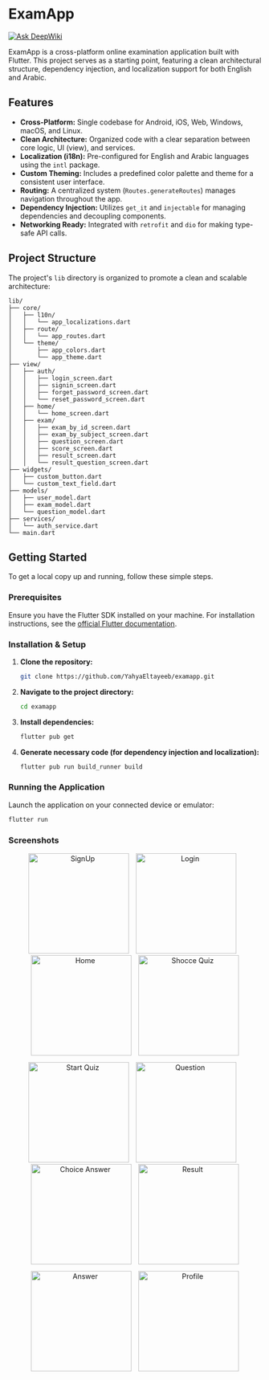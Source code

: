 # ExamApp

[![Ask DeepWiki](https://devin.ai/assets/askdeepwiki.png)](https://deepwiki.com/YahyaEltayeeb/examapp)

ExamApp is a cross-platform online examination application built with Flutter. This project serves as a starting point, featuring a clean architectural structure, dependency injection, and localization support for both English and Arabic.

## Features

- **Cross-Platform:** Single codebase for Android, iOS, Web, Windows, macOS, and Linux.
- **Clean Architecture:** Organized code with a clear separation between core logic, UI (view), and services.
- **Localization (i18n):** Pre-configured for English and Arabic languages using the `intl` package.
- **Custom Theming:** Includes a predefined color palette and theme for a consistent user interface.
- **Routing:** A centralized system (`Routes.generateRoutes`) manages navigation throughout the app.
- **Dependency Injection:** Utilizes `get_it` and `injectable` for managing dependencies and decoupling components.
- **Networking Ready:** Integrated with `retrofit` and `dio` for making type-safe API calls.

## Project Structure

The project's `lib` directory is organized to promote a clean and scalable architecture:

```
lib/
├── core/
│   ├── l10n/                  
│   │   └── app_localizations.dart
│   ├── route/                 
│   │   └── app_routes.dart
│   └── theme/                 
│       ├── app_colors.dart
│       └── app_theme.dart
├── view/
│   ├── auth/
│   │   ├── login_screen.dart
│   │   ├── signin_screen.dart
│   │   ├── forget_password_screen.dart
│   │   └── reset_password_screen.dart
│   ├── home/
│   │   └── home_screen.dart
│   ├── exam/
│   │   ├── exam_by_id_screen.dart
│   │   ├── exam_by_subject_screen.dart
│   │   ├── question_screen.dart
│   │   ├── score_screen.dart
│   │   ├── result_screen.dart
│   │   └── result_question_screen.dart
├── widgets/                          
│   ├── custom_button.dart
│   └── custom_text_field.dart
├── models/                           
│   ├── user_model.dart
│   ├── exam_model.dart
│   └── question_model.dart
├── services/                         
│   └── auth_service.dart
└── main.dart

```

## Getting Started

To get a local copy up and running, follow these simple steps.

### Prerequisites

Ensure you have the Flutter SDK installed on your machine. For installation instructions, see the [official Flutter documentation](https://docs.flutter.dev/get-started/install).

### Installation & Setup

1.  **Clone the repository:**
    ```sh
    git clone https://github.com/YahyaEltayeeb/examapp.git
    ```
2.  **Navigate to the project directory:**
    ```sh
    cd examapp
    ```
3.  **Install dependencies:**
    ```sh
    flutter pub get
    ```
4. **Generate necessary code (for dependency injection and localization):**
    ```sh
    flutter pub run build_runner build
    ```
### Running the Application

Launch the application on your connected device or emulator:
```sh
flutter run
 ```
### Screenshots

<div align="center">

<img src="https://github.com/user-attachments/assets/42027014-24e7-4acf-b5b2-61011aa972eb" alt="SignUp" width="200px" style="margin-right:10px"/>
<img src="https://github.com/user-attachments/assets/6c70270a-734b-4b18-9285-0c5e3d2afbab" alt="Login" width="200px" style="margin-right:10px"/>
<img src="https://github.com/user-attachments/assets/7172037f-ca35-4ae5-88df-75349b5fc53a" alt="Home" width="200px" style="margin-right:10px"/>
<img src="https://github.com/user-attachments/assets/77a7808b-ef0b-43b1-92ef-3b8927137ef3" alt="Shocce Quiz" width="200px"/>

</div>

<div align="center" style="margin-top:10px">

<img src="https://github.com/user-attachments/assets/d4d2b37f-adf6-4799-bb1a-9aec2f90ee39" alt="Start Quiz" width="200px" style="margin-right:10px"/>
<img src="https://github.com/user-attachments/assets/480c9452-ad1c-4cae-a17a-4e2251894cef" alt="Question" width="200px" style="margin-right:10px"/>
<img src="https://github.com/user-attachments/assets/d5597532-b91f-42eb-bfc0-3e6c2891f680" alt="Choice Answer" width="200px" style="margin-right:10px"/>
<img src="https://github.com/user-attachments/assets/4684b6ab-c946-4eb0-bb71-4f8b4fdde341" alt="Result" width="200px"/>

</div>

<div align="center" style="margin-top:10px">

<img src="https://github.com/user-attachments/assets/4ad9c387-825c-49e1-a6d3-124590f02ce0" alt="Answer" width="200px" style="margin-right:10px"/>
<img src="https://github.com/user-attachments/assets/6a065959-40cb-49a6-b9a5-b908c074fba1" alt="Profile" width="200px"/>

</div>
